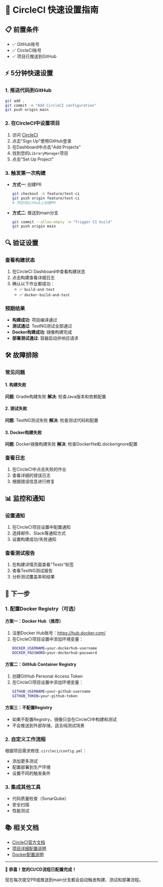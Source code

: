 # 🚀 CircleCI 快速设置指南

## 📋 前置条件

- ✅ GitHub账号
- ✅ CircleCI账号
- ✅ 项目已推送到GitHub

## ⚡ 5分钟快速设置

### 1. 推送代码到GitHub
```bash
git add .
git commit -m "Add CircleCI configuration"
git push origin main
```

### 2. 在CircleCI中设置项目
1. 访问 [CircleCI](https://circleci.com/)
2. 点击"Sign Up"使用GitHub登录
3. 在Dashboard中点击"Add Projects"
4. 找到您的`LibraryManager`项目
5. 点击"Set Up Project"

### 3. 触发第一次构建
- **方式一**: 创建PR
  ```bash
  git checkout -b feature/test-ci
  git push origin feature/test-ci
  # 然后在GitHub上创建PR
  ```

- **方式二**: 推送到main分支
  ```bash
  git commit --allow-empty -m "Trigger CI build"
  git push origin main
  ```

## 🔍 验证设置

### 查看构建状态
1. 在CircleCI Dashboard中查看构建状态
2. 点击构建查看详细日志
3. 确认以下作业都成功：
   - ✅ `build-and-test`
   - ✅ `docker-build-and-test`

### 预期结果
- **构建成功**: 项目编译通过
- **测试通过**: TestNG测试全部通过
- **Docker构建成功**: 镜像构建完成
- **部署测试通过**: 容器启动并响应请求

## 🛠️ 故障排除

### 常见问题

#### 1. 构建失败
**问题**: Gradle构建失败
**解决**: 检查Java版本和依赖配置

#### 2. 测试失败
**问题**: TestNG测试失败
**解决**: 检查测试代码和配置

#### 3. Docker构建失败
**问题**: Docker镜像构建失败
**解决**: 检查Dockerfile和.dockerignore配置

### 查看日志
1. 在CircleCI中点击失败的作业
2. 查看详细的错误日志
3. 根据错误信息进行修复

## 📊 监控和通知

### 设置通知
1. 在CircleCI项目设置中配置通知
2. 选择邮件、Slack等通知方式
3. 设置构建成功/失败通知

### 查看测试报告
1. 在构建详情页面查看"Tests"标签
2. 查看TestNG测试报告
3. 分析测试覆盖率和结果

## 🎯 下一步

### 1. 配置Docker Registry（可选）

#### 方案一：Docker Hub（推荐）
1. 注册Docker Hub账号：https://hub.docker.com/
2. 在CircleCI项目设置中添加环境变量：
   ```bash
   DOCKER_USERNAME=your-dockerhub-username
   DOCKER_PASSWORD=your-dockerhub-password
   ```

#### 方案二：GitHub Container Registry
1. 创建GitHub Personal Access Token
2. 在CircleCI项目设置中添加环境变量：
   ```bash
   GITHUB_USERNAME=your-github-username
   GITHUB_TOKEN=your-github-token
   ```

#### 方案三：不配置Registry
- 如果不配置Registry，镜像只会在CircleCI中构建和测试
- 不会推送到外部存储，适合纯测试场景

### 2. 自定义工作流程
根据项目需求修改`.circleci/config.yml`：
- 添加更多测试
- 配置部署到生产环境
- 设置不同的触发条件

### 3. 集成其他工具
- 代码质量检查（SonarQube）
- 安全扫描
- 性能测试

## 📚 相关文档

- [CircleCI官方文档](https://circleci.com/docs/)
- [项目详细配置说明](CIRCLECI_SETUP.md)
- [Docker配置说明](README.md#docker配置)

---

**🎉 恭喜！您的CI/CD流程已配置完成！**

现在每次提交PR或推送到main分支都会自动触发构建、测试和部署流程。
